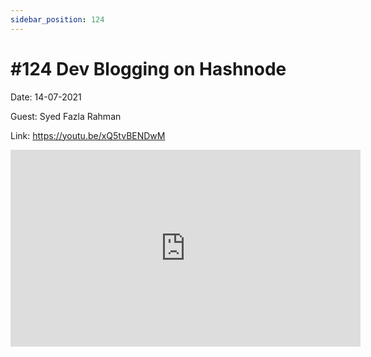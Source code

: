 ```yaml
---
sidebar_position: 124
---
```


# #124 Dev Blogging on Hashnode

Date: 14-07-2021

Guest: Syed Fazla Rahman

Link: https://youtu.be/xQ5tvBENDwM

<iframe width="560" height="315" src="https://www.youtube.com/embed/xQ5tvBENDwM" title="YouTube video player" frameborder="0" allow="accelerometer; autoplay; clipboard-write; encrypted-media; gyroscope; picture-in-picture; web-share" allowfullscreen></iframe>